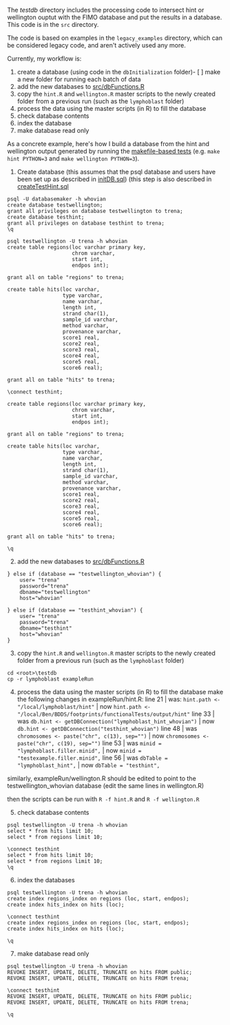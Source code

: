 The *testdb* directory includes the processing code to intersect hint or wellington ouptut with the FIMO database and put the results in a database. This code is in the `src` directory.

The code is based on examples in the `legacy_examples` directory, which can be considered legacy code, and aren't actively used any more.

Currently, my workflow is:
1. create a database (using code in the `dbInitialization` folder)- [ ] make a new folder for running each batch of data
2. add the new databases to [src/dbFunctions.R](https://github.com/PriceLab/BDDS/blob/master/footprints/testdb/src/dbFunctions.R)
3. copy the `hint.R` and `wellington.R` master scripts to the newly created folder from a previous run (such as the `lymphoblast` folder)
4. process the data using the master scripts (in R) to fill the database
5. check database contents
6. index the database
7. make database read only

As a concrete example, here's how I build a database from the hint and wellington output generated by running the [makefile-based tests](https://github.com/PriceLab/BDDS/tree/master/footprints/functionalTests) (e.g. `make hint PYTHON=3` and `make wellington PYTHON=3`).

1. Create database (this assumes that the psql database and users have been set up as described in [initDB.sql](https://github.com/PriceLab/BDDS/blob/master/footprints/testdb/dbInitialization/initDB.sql)) (this step is also described in [createTestHint.sql](https://github.com/PriceLab/BDDS/blob/master/footprints/testdb/dbInitialization/createTestHint.sql)
```
psql -U databasemaker -h whovian
create database testwellington;
grant all privileges on database testwellington to trena;
create database testhint;
grant all privileges on database testhint to trena;
\q

psql testwellington -U trena -h whovian
create table regions(loc varchar primary key,
                     chrom varchar,
                     start int,
                     endpos int);

grant all on table "regions" to trena;

create table hits(loc varchar,
                  type varchar,
                  name varchar,
                  length int,
                  strand char(1),
                  sample_id varchar,
                  method varchar,
                  provenance varchar,
                  score1 real,
                  score2 real,
                  score3 real,
                  score4 real,
                  score5 real,
                  score6 real);

grant all on table "hits" to trena;

\connect testhint;

create table regions(loc varchar primary key,
                     chrom varchar,
                     start int,
                     endpos int);

grant all on table "regions" to trena;

create table hits(loc varchar,
                  type varchar,
                  name varchar,
                  length int,
                  strand char(1),
                  sample_id varchar,
                  method varchar,
                  provenance varchar,
                  score1 real,
                  score2 real,
                  score3 real,
                  score4 real,
                  score5 real,
                  score6 real);

grant all on table "hits" to trena;

\q
```
2. add the new databases to [src/dbFunctions.R](https://github.com/PriceLab/BDDS/blob/master/footprints/testdb/src/dbFunctions.R)
```
} else if (database == "testwellington_whovian") {
    user= "trena"
    password="trena"
    dbname="testwellington"
    host="whovian"

} else if (database == "testhint_whovian") {
    user= "trena"
    password="trena"
    dbname="testhint"
    host="whovian"
}
```

3. copy the `hint.R` and `wellington.R` master scripts to the newly created folder from a previous run (such as the `lymphoblast` folder)
```
cd <root>\testdb
cp -r lymphoblast exampleRun
```

4. process the data using the master scripts (in R) to fill the database
make the following changes in exampleRun/hint.R:
line 21 | was: `hint.path <- "/local/lymphoblast/hint"` | now `hint.path <- "/local/Ben/BDDS/footprints/functionalTests/output/hint"`
line 33 | was `db.hint <- getDBConnection("lymphoblast_hint_whovian")` | now `db.hint <- getDBConnection("testhint_whovian")`
line 48 | was `chromosomes <- paste("chr", c(13), sep="")` | now `chromosomes <- paste("chr", c(19), sep="")`
line 53 | was `minid = "lymphoblast.filler.minid",` | now `minid = "testexample.filler.minid",`
line 56 | was `dbTable = "lymphoblast_hint",` | now `dbTable = "testhint",`

similarly, exampleRun/wellington.R should be edited to point to the testwellington_whovian database (edit the same lines in wellington.R)

then the scripts can be run with `R -f hint.R` and `R -f wellington.R`

5. check database contents
```
psql testwellington -U trena -h whovian
select * from hits limit 10;
select * from regions limit 10;

\connect testhint
select * from hits limit 10;
select * from regions limit 10;
\q
```

6. index the databases

```
psql testwellington -U trena -h whovian
create index regions_index on regions (loc, start, endpos);
create index hits_index on hits (loc);

\connect testhint
create index regions_index on regions (loc, start, endpos);
create index hits_index on hits (loc);

\q
```

7. make database read only
```
psql testwellington -U trena -h whovian
REVOKE INSERT, UPDATE, DELETE, TRUNCATE on hits FROM public;
REVOKE INSERT, UPDATE, DELETE, TRUNCATE on hits FROM trena;

\connect testhint
REVOKE INSERT, UPDATE, DELETE, TRUNCATE on hits FROM public;
REVOKE INSERT, UPDATE, DELETE, TRUNCATE on hits FROM trena;

\q
```
